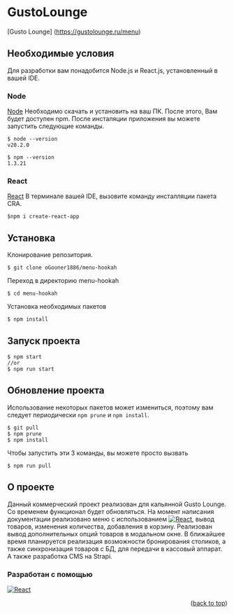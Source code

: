 # GustoLounge
[Gusto Lounge] (https://gustolounge.ru/menu)

## Необходимые условия
Для разработки вам понадобится Node.js и React.js, установленный в вашей IDE.

### Node
[Node](http://nodejs.org/) Необходимо скачать и установить на ваш ПК. После этого, Вам будет доступен npm. После инсталяции приложения вы можете запустить следующие команды.

    $ node --version
    v20.2.0

    $ npm --version
    1.3.21

### React
[React](http://react.dev/) В терминале вашей IDE, вызовите команду инсталляции пакета CRA.

    $npm i create-react-app

## Установка
  Клонирование репозитория.

    $ git clone oGooner1886/menu-hookah
  
  Переход в директорию menu-hookah
  
    $ cd menu-hookah

  Установка необходимых пакетов
  
    $ npm install

## Запуск проекта

    $ npm start 
    //or
    $ npm run start

## Обновление проекта
Использование некоторых пакетов может измениться, поэтому вам следует периодически `npm prune` и `npm install`.
    
    $ git pull
    $ npm prune
    $ npm install

Чтобы запустить эти 3 команды, вы можете просто вызвать

    $ npm run pull

## О проекте
Данный коммерческий проект реализован для кальянной Gusto Lounge. Со временем функционал будет обновляться.
На момент написания документации реализовано меню с использованием [![React][React.js]][React-url], вывод товаров, изменения количества, добавления в корзину.
Реализован вывод дополнительных опций товаров в модальном окне.
В ближайшее время планируется реализация возможности бронирования столиков, а также синхронизация товаров с БД, для передачи в кассовый аппарат. А также разработка CMS на Strapi.

### Разработан с помощью
 [![React][React.js]][React-url]
 <p align="right">(<a href="#readme-top">back to top</a>)</p>



[React.js]: https://img.shields.io/badge/React-20232A?style=for-the-badge&logo=react&logoColor=61DAFB
[React-url]: https://reactjs.org/
